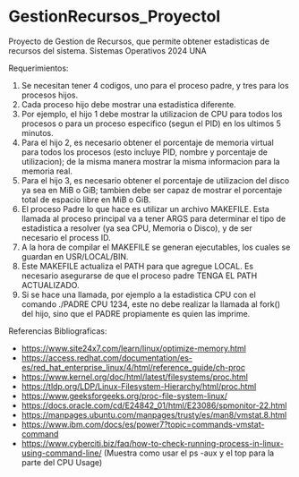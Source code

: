 # GestionRecursos_ProyectoI
Proyecto de Gestion de Recursos, que permite obtener estadisticas de recursos del sistema.
Sistemas Operativos 2024 UNA

Requerimientos:
1) Se necesitan tener 4 codigos, uno para el proceso padre, y tres para los procesos hijos.
2) Cada proceso hijo debe mostrar una estadistica diferente.
3) Por ejemplo, el hijo 1 debe mostrar la utilizacion de CPU para todos los procesos o para un proceso especifico (segun el PID) en los ultimos 5 minutos.
4) Para el hijo 2, es necesario obtener el porcentaje de memoria virtual para todos los procesos (esto incluye PID, nombre y porcentaje de utilizacion); de la misma manera mostrar la misma informacion para la memoria real.
5) Para el hijo 3, es necesario obtener el porcentaje de utilizacion del disco ya sea en MiB o GiB; tambien debe ser capaz de mostrar el porcentaje total de espacio libre en MiB o GiB.
6) El proceso Padre lo que hace es utilizar un archivo MAKEFILE. Esta llamada al proceso principal va a tener ARGS para determinar el tipo de estadistica a resolver (ya sea CPU, Memoria o Disco), y de ser necesario el process ID.
7) A la hora de compilar el MAKEFILE se generan ejecutables, los cuales se guardan en USR/LOCAL/BIN.
8) Este MAKEFILE actualiza el PATH para que agregue LOCAL. Es necesario asegurarse de que el proceso padre TENGA EL PATH ACTUALIZADO.
9) Si se hace una llamada, por ejemplo a la estadistica CPU con el comando ./PADRE CPU 1234, este no debe realizar la llamada al fork() del hijo, sino que el PADRE propiamente es quien las imprime.

Referencias Bibliograficas:
- https://www.site24x7.com/learn/linux/optimize-memory.html
- https://access.redhat.com/documentation/es-es/red_hat_enterprise_linux/4/html/reference_guide/ch-proc
- https://www.kernel.org/doc/html/latest/filesystems/proc.html
- https://tldp.org/LDP/Linux-Filesystem-Hierarchy/html/proc.html
- https://www.geeksforgeeks.org/proc-file-system-linux/
- https://docs.oracle.com/cd/E24842_01/html/E23086/spmonitor-22.html
- https://manpages.ubuntu.com/manpages/trusty/es/man8/vmstat.8.html
- https://www.ibm.com/docs/es/power7?topic=commands-vmstat-command
- https://www.cyberciti.biz/faq/how-to-check-running-process-in-linux-using-command-line/ (Muestra como usar el ps -aux y el top para la parte del CPU Usage)
